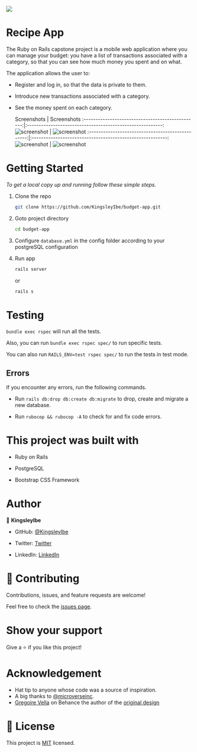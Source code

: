 ![](https://img.shields.io/badge/Microverse-blueviolet)

# Recipe App

The Ruby on Rails capstone project is a mobile web application where you can manage your budget: you have a list of transactions associated with a category, so that you can see how much money you spent and on what.

The application allows the user to:

- Register and log in, so that the data is private to them.
- Introduce new transactions associated with a category.
- See the money spent on each category.

  Screenshots                                     |  Screenshots
:------------------------------------------------:|:---------------------------------------------------------:
![screenshot](./app/assets/images/HomePage.jpeg)      |   ![screenshot](./app/assets/images/expenses.jpeg)
:------------------------------------------------:|:---------------------------------------------------------:
![screenshot](./app/assets/images/new.jpeg)     |   ![screenshot](./app/assets/images/cat.jpeg)

# Getting Started


_To get a local copy up and running follow these simple steps._

1. Clone the repo
   ```sh
   git clone https://github.com/KingsleyIbe/budget-app.git
   ```
2. Goto project directory
   ```sh
   cd budget-app
   ```

3. Configure `database.yml` in the config folder according to your postgreSQL configuration
4. Run app
   ```sh
   rails server
   ```
   or
   ```sh
   rails s
   ```


# Testing

`bundle exec rspec` will run all the tests.

Also, you can run `bundle exec rspec spec/` to run specific tests.

You can also run `RAILS_ENV=test rspec spec/` to run the tests in test mode.

## Errors

If you encounter any errors, run the following commands.

- Run `rails db:drop db:create db:migrate` to drop, create and migrate a new database.

- Run `rubocop && rubocop -A` to check for and fix code errors.

# This project was built with

- Ruby on Rails

- PostgreSQL

- Bootstrap CSS Framework

# Author

👤 **KingsleyIbe**

- GitHub: [@KingsleyIbe](https://github.com/KingsleyIbe)

- Twitter: [Twitter](https://twitter.com/ibekingsley2)

- LinkedIn: [LinkedIn](https://www.linkedin.com/in/kingsley-ibe/)

# 🤝 Contributing

Contributions, issues, and feature requests are welcome!

Feel free to check the [issues page](https://github.com/KingsleyIbe/budget-app/issues).

# Show your support

Give a ⭐️ if you like this project!

# Acknowledgement

- Hat tip to anyone whose code was a source of inspiration.
- A big thanks to [@microverseinc](https://github.com/microverseinc).
- [Gregoire Vella](https://www.behance.net/gregoirevella) on Behance the author of the [original design](https://www.behance.net/gallery/19759151/Snapscan-iOs-design-and-branding?tracking_source=)

# 📝 License

This project is [MIT](./MIT.md) licensed.
